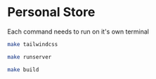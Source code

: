 # Personal Store

Each command needs to run on it's own terminal

```bash
make tailwindcss
```

```bash
make runserver
```

```bash
make build
```

